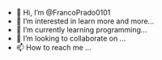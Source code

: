 - 👋 Hi, I’m @FrancoPrado0101
- 👀 I’m interested in learn more and more...
- 🌱 I’m currently learning programming...
- 💞️ I’m looking to collaborate on ...
- 📫 How to reach me ...

<!---
FrancoPrado0101/FrancoPrado0101 is a ✨ special ✨ repository because its `README.md` (this file) appears on your GitHub profile.
You can click the Preview link to take a look at your changes.
--->
